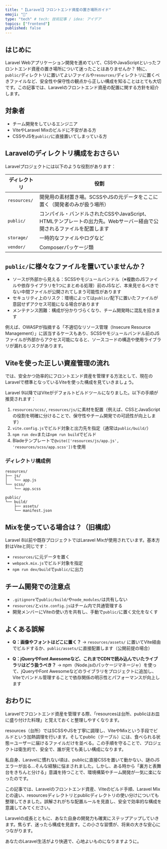 ```yaml
---
title: "【Laravel】フロントエンド資産の置き場所ガイド"
emoji: "🍳"
type: "tech" # tech: 技術記事 / idea: アイデア
topics: ["frontend"]
published: false
---
```


## はじめに

Laravel Webアプリケーション開発を進めていて、CSSやJavaScriptといったフロントエンド資産の置き場所について迷ったことはありませんか？
特に、`public/`ディレクトリに置いてよいファイルや`resources/`ディレクトリに置くべきファイルなど、安全性や保守性の観点から正しい構成を知ることはとても大切です。この記事では、Laravelのフロントエンド資産の配置に関する方針を紹介します。

## 対象者

* チーム開発をしているエンジニア
* ViteやLaravel Mixのビルドに不安がある方
* CSSやJSを`public/`に直接置いてしまっている方

## Laravelのディレクトリ構成をおさらい

Laravelプロジェクトには以下のような役割があります：

| ディレクトリ       | 役割                                                                   |
| ------------ | -------------------------------------------------------------------- |
| `resources/` | 開発用の素材置き場。SCSSやJSの元データをここに置く（開発者のみが扱う場所）                             |
| `public/`    | コンパイル・バンドルされたCSSやJavaScript、HTMLテンプレートの出力先。Webサーバー経由で公開されるファイルを配置します |
| `storage/`   | 一時的なファイルやログなど                                                        |
| `vendor/`    | Composerパッケージ類                                                       |

## `public/`に様々なファイルを置いていませんか？

* ソースが外部から見える：SCSSやモジュールバンドル（※複数のJSファイルや依存ライブラリを1つにまとめる処理）前のJSなど、本来見せるべきでない中間ファイルが公開されてしまう可能性があります
* セキュリティ上のリスク：環境によっては`public/`配下に置いたファイルが意図せずアクセス可能になる場合があります
* メンテナンス困難：構成が分かりづらくなり、チーム開発時に混乱を招きます

例えば、OWASPが指摘する「不適切なリソース管理（Insecure Resource Management）」に該当するケースもあり、SCSSやモジュールバンドル前のJSファイルが外部からアクセス可能になると、ソースコードの構造や使用ライブラリが漏れるリスクがあります。

## Viteを使った正しい資産管理の流れ

では、安全かつ効率的にフロントエンド資産を管理する方法として、現在のLaravelで標準となっているViteを使った構成を見ていきましょう。

Laravel 9以降ではViteがデフォルトビルドツールになりました。以下の手順が推奨されます：

1. `resources/scss/`, `resources/js/`に素材を配置（例えば、CSSとJavaScriptの役割を明確に分けることで、保守性やチーム開発での可読性が向上します）
2. `vite.config.js`でビルド対象と出力先を指定（通常は`public/build/`）
3. `npm run dev`または`npm run build`でビルド
4. Bladeテンプレートで`@vite(['resources/js/app.js', 'resources/scss/app.scss'])`を使用

### ディレクトリ構成例

```
resources/
├── js/
│   └── app.js
└── scss/
    └── app.scss

public/
└── build/
    ├── assets/
    └── manifest.json
```

## Mixを使っている場合は？（旧構成）

Laravel 8以前や既存プロジェクトではLaravel Mixが使用されています。基本方針はViteと同じです：

* `resources/`に元データを置く
* `webpack.mix.js`でビルド対象を指定
* `npm run dev/build`で`public/`に出力

## チーム開発での注意点

* `.gitignore`で`public/build/`や`node_modules/`は共有しない
* `resources/`と`vite.config.js`はチーム内で共通管理する
* 開発メンバーにViteの使い方を共有し、手動で`public/`に置く文化をなくす

## よくある誤解

* **Q：画像やフォントはどこに置く？**
  → `resources/assets/` に置いてVite経由でビルドするか、`public/assets/`に直接配置します（公開前提の場合）

* **Q：jQueryやFont Awesomeなど、これまでCDNで読み込んでいたライブラリはどう扱うべき？**
  → npm（Node.jsのパッケージマネージャ）を使って、jQueryやFont Awesomeなどのライブラリをプロジェクトに追加し、Viteでバンドル管理することで依存関係の明示性とパフォーマンスが向上します

## おわりに

Laravelでフロントエンド資産を管理する際、「resourcesは台所、publicはお皿に盛り付けた料理」と覚えておくと整理しやすくなります。

resources（台所）ではSCSSやJSを丁寧に調理し、ViteやMixという手段でビルドという加熱調理を行います。そしてpublic（テーブル）には、食べられる状態＝ユーザーに届けるファイルだけを並べる。この手順を守ることで、プロジェクトは衛生的で、安全で、誰が見ても美しい構成になります。

私自身、Laravelに慣れない頃は、publicに直接CSSを置いて動かない、謎のJSエラーが出る…そんな経験に悩まされました。しかし、ある時から「裏方と表舞台をきちんと分ける」意識を持つことで、環境構築やチーム開発が一気に楽になったのです。

この記事では、Laravelのフロントエンド資産、Viteのビルド手順、Laravel Mixとの違い、resourcesディレクトリとpublicディレクトリの使い分けについても整理してきました。誤解されがちな配置ルールを見直し、安全で効率的な構成を意識してみてください。

Laravelの成長とともに、あなた自身の開発力も確実にステップアップしていきます。焦らず、迷ったら構成を見直す。この小さな習慣が、将来の大きな安心につながります。

あなたのLaravel生活がより快適で、心地よいものになりますように。
